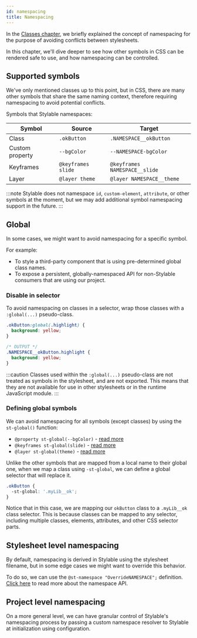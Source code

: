 ```yaml
---
id: namespacing
title: Namespacing
---
```


In the [Classes chapter](./class.mdx#resolve-global-conflicts), we briefly explained the concept of namespacing for the purpose of avoiding conflicts between stylesheets.

In this chapter, we'll dive deeper to see how other symbols in CSS can be rendered safe to use, and how namespacing can be controlled.

## Supported symbols

We've only mentioned classes up to this point, but in CSS, there are many other symbols that share the same naming context, therefore requiring namespacing to avoid potential conflicts.

Symbols that Stylable namespaces:

| Symbol          | Source             | Target                        |
| --------------- | ------------------ | ----------------------------- |
| Class           | `.okButton`        | `.NAMESPACE__okButton`        |
| Custom property | `--bgColor`        | `--NAMESPACE-bgColor`         |
| Keyframes       | `@keyframes slide` | `@keyframes NAMESPACE__slide` |
| Layer           | `@layer theme`     | `@layer NAMESPACE__theme`     |

:::note
Stylable does not namespace `id`, `custom-element`, `attribute`, or other symbols at the moment, but we may add additional symbol namespacing support in the future.
:::

## Global

In some cases, we might want to avoid namespacing for a specific symbol.

For example:

- To style a third-party component that is using pre-determined global class names.
- To expose a persistent, globally-namespaced API for non-Stylable consumers that are using our project.

### Disable in selector

To avoid namespacing on classes in a selector, wrap those classes with a `:global(...)` pseudo-class.

```css
.okButton:global(.highlight) {
  background: yellow;
}

/* OUTPUT */
.NAMESPACE__okButton.highlight {
  background: yellow;
}
```

:::caution
Classes used within the `:global(...)` pseudo-class are not treated as symbols in the stylesheet, and are not exported. This means that they are not available for use in other stylesheets or in the runtime JavaScript module.
:::

### Defining global symbols

We can avoid namespacing for all symbols (except classes) by using the `st-global()` function:

- `@property st-global(--bgColor)` - [read more](../../references/css-vars#use-a-global-custom-property)
- `@keyframes st-global(slide)` - [read more](../../references/keyframes#disable-namespace)
- `@layer st-global(theme)` - [read more](../../references/layer#disable-namespace)

Unlike the other symbols that are mapped from a local name to their global one, when we map a class using `-st-global`, we can define a global selector that will replace it.

```css
.okButton {
  -st-global: '.myLib__ok';
}
```

Notice that in this case, we are mapping our `okButton` class to a `.myLib__ok` class selector. This is because classes can be mapped to any selector, including multiple classes, elements, attributes, and other CSS selector parts.

<!-- TODO: expand on -st-global outcomes in the runtime api and link to it here -->

## Stylesheet level namespacing

By default, namespacing is derived in Stylable using the stylesheet filename, but in some edge cases we might want to override this behavior.

To do so, we can use the `@st-namespace "OverrideNAMESPACE";` definition. [Click here](../../references/namespace.md) to read more about the namespace API.

## Project level namespacing

On a more general level, we can have granular control of Stylable's namespacing process by passing a custom namespace resolver to Stylable at initialization using configuration.

<!-- TODO: create stylable.config entry and link to it -->
